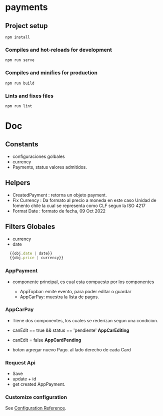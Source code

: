 # payments

## Project setup

```
npm install
```

### Compiles and hot-reloads for development

```
npm run serve
```

### Compiles and minifies for production

```
npm run build
```

### Lints and fixes files

```
npm run lint
```

# Doc


## Constants

- configuraciones golbales
- currency
- Payments, status valores admitidos.

## Helpers 

- CreatedPayment : retorna un objeto payment.
- Fix Currency : Da formato al precio a moneda en este caso Unidad de fomento chile la cual se representa como CLF segun la ISO 4217
- Format Date : formato de fecha, 09 Oct 2022

## Filters Globales

- currency
- date

```js
  {{obj.date | date}}
  {{obj.price | currency}}
```

### AppPayment

- componente principal, es cual esta compuesto por los componentes

  - AppTopbar:  emite evento, para poder editar o guardar
  - AppCarPay: muestra la lista de pagos. 

### AppCarPay

  - Tiene dos componentes, los cuales se rederizan segun una condicion. 
  - canEdit == true && status == 'pendiente'  **AppCarEditing** 
  - canEdit = false **AppCardPending** 

  - boton agregar nuevo Pago. al lado derecho de cada Card


  ### Request Api

 

  - Save 
  - update + id
  - get created AppPayment.

### Customize configuration

See [Configuration Reference](https://cli.vuejs.org/config/).
